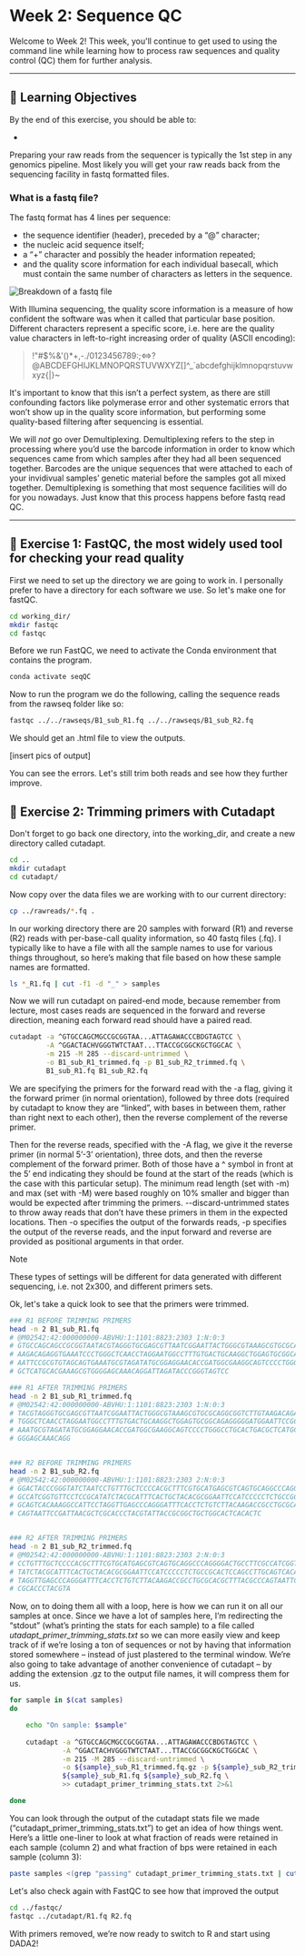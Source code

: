# Week 2: Sequence QC

Welcome to Week 2! 
This week, you'll continue to get used to using the command line while learning how to process raw sequences and quality control (QC) them for further analysis. 

---
## 🧠 Learning Objectives

By the end of this exercise, you should be able to:

- 
Preparing your raw reads from the sequencer is typically the 1st step in any genomics pipeline. Most likely you will get your raw reads back from the sequencing facility in fastq formatted files.
### What is a fastq file?

The fastq format has 4 lines per sequence: 
* the sequence identifier (header), preceded by a “@” character;
* the nucleic acid sequence itself;
* a “+” character and possibly the header information repeated;
* and the quality score information for each individual basecall, which must contain the same number of characters as letters in the sequence. 

![Breakdown of a fastq file](https://github.com/user-attachments/assets/e7a64482-ccae-4ee4-99a8-4bb83141b448)

With Illumina sequencing, the quality score information is a measure of how confident the software was when it called that particular base position. Different characters represent a specific score, i.e. here are the quality value characters in left-to-right increasing order of quality (ASCII encoding):
> !"#$%&'()*+,-./0123456789:;<=>?@ABCDEFGHIJKLMNOPQRSTUVWXYZ[\]^_`abcdefghijklmnopqrstuvwxyz{|}~

It's important to know that this isn’t a perfect system, as there are still confounding factors like polymerase error and other systematic errors that won’t show up in the quality score information, but performing some quality-based filtering after sequencing is essential.

We will *not* go over Demultiplexing. Demultiplexing refers to the step in processing where you’d use the barcode information in order to know which sequences came from which samples after they had all been sequenced together. Barcodes are the unique sequences that were attached to each of your invidivual samples’ genetic material before the samples got all mixed together. Demultiplexing is something that most sequence facilities will do for you nowadays. Just know that this process happens before fastq read QC. 

---

## 🧪 Exercise 1: FastQC, the most widely used tool for checking your read quality
First we need to set up the directory we are going to work in. I personally prefer to have a directory for each software we use. So let's make one for fastQC.
```bash
cd working_dir/
mkdir fastqc
cd fastqc
```
Before we run FastQC, we need to activate the Conda environment that contains the program.
```bash
conda activate seqQC
```
Now to run the program we do the following, calling the sequence reads from the rawseq folder like so:
```bash
fastqc ../../rawseqs/B1_sub_R1.fq ../../rawseqs/B1_sub_R2.fq
```
We should get an .html file to view the outputs.

[insert pics of output]

You can see the errors. Let's still trim both reads and see how they further improve. 


## 🧪 Exercise 2: Trimming primers with Cutadapt 
Don't forget to go back one directory, into the working_dir, and create a new directory called cutadapt.
```bash
cd ..
mkdir cutadapt
cd cutadapt/
```
Now copy over the data files we are working with to our current directory:
```bash
cp ../rawreads/*.fq .
```

In our working directory there are 20 samples with forward (R1) and reverse (R2) reads with per-base-call quality information, so 40 fastq files (.fq). I typically like to have a file with all the sample names to use for various things throughout, so here’s making that file based on how these sample names are formatted. 
```bash
ls *_R1.fq | cut -f1 -d "_" > samples
```

Now we will run cutadapt on paired-end mode, because remember from lecture, most cases reads are sequenced in the forward and reverse direction, meaning each forward read should have a paired read. 
```bash
cutadapt -a ^GTGCCAGCMGCCGCGGTAA...ATTAGAWACCCBDGTAGTCC \
         -A ^GGACTACHVGGGTWTCTAAT...TTACCGCGGCKGCTGGCAC \
         -m 215 -M 285 --discard-untrimmed \
         -o B1_sub_R1_trimmed.fq -p B1_sub_R2_trimmed.fq \
         B1_sub_R1.fq B1_sub_R2.fq 
```
We are specifying the primers for the forward read with the -a flag, giving it the forward primer (in normal orientation), followed by three dots (required by cutadapt to know they are “linked”, with bases in between them, rather than right next to each other), then the reverse complement of the reverse primer. 

Then for the reverse reads, specified with the -A flag, we give it the reverse primer (in normal 5’-3’ orientation), three dots, and then the reverse complement of the forward primer. Both of those have a ^ symbol in front at the 5’ end indicating they should be found at the start of the reads (which is the case with this particular setup). The minimum read length (set with -m) and max (set with -M) were based roughly on 10% smaller and bigger than would be expected after trimming the primers. --discard-untrimmed states to throw away reads that don’t have these primers in them in the expected locations. Then -o specifies the output of the forwards reads, -p specifies the output of the reverse reads, and the input forward and reverse are provided as positional arguments in that order.

>[!NOTE]
> These types of settings will be different for data generated with different sequencing, i.e. not 2x300, and different primers sets. 


Ok, let's take a quick look to see that the primers were trimmed. 
```bash
### R1 BEFORE TRIMMING PRIMERS
head -n 2 B1_sub_R1.fq
# @M02542:42:000000000-ABVHU:1:1101:8823:2303 1:N:0:3
# GTGCCAGCAGCCGCGGTAATACGTAGGGTGCGAGCGTTAATCGGAATTACTGGGCGTAAAGCGTGCGCAGGCGGTCTTGT
# AAGACAGAGGTGAAATCCCTGGGCTCAACCTAGGAATGGCCTTTGTGACTGCAAGGCTGGAGTGCGGCAGAGGGGGATGG
# AATTCCGCGTGTAGCAGTGAAATGCGTAGATATGCGGAGGAACACCGATGGCGAAGGCAGTCCCCTGGGCCTGCACTGAC
# GCTCATGCACGAAAGCGTGGGGAGCAAACAGGATTAGATACCCGGGTAGTCC

### R1 AFTER TRIMMING PRIMERS
head -n 2 B1_sub_R1_trimmed.fq
# @M02542:42:000000000-ABVHU:1:1101:8823:2303 1:N:0:3
# TACGTAGGGTGCGAGCGTTAATCGGAATTACTGGGCGTAAAGCGTGCGCAGGCGGTCTTGTAAGACAGAGGTGAAATCCC
# TGGGCTCAACCTAGGAATGGCCTTTGTGACTGCAAGGCTGGAGTGCGGCAGAGGGGGATGGAATTCCGCGTGTAGCAGTG
# AAATGCGTAGATATGCGGAGGAACACCGATGGCGAAGGCAGTCCCCTGGGCCTGCACTGACGCTCATGCACGAAAGCGTG
# GGGAGCAAACAGG


### R2 BEFORE TRIMMING PRIMERS
head -n 2 B1_sub_R2.fq
# @M02542:42:000000000-ABVHU:1:1101:8823:2303 2:N:0:3
# GGACTACCCGGGTATCTAATCCTGTTTGCTCCCCACGCTTTCGTGCATGAGCGTCAGTGCAGGCCCAGGGGACTGCCTTC
# GCCATCGGTGTTCCTCCGCATATCTACGCATTTCACTGCTACACGCGGAATTCCATCCCCCTCTGCCGCACTCCAGCCTT
# GCAGTCACAAAGGCCATTCCTAGGTTGAGCCCAGGGATTTCACCTCTGTCTTACAAGACCGCCTGCGCACGCTTTACGCC
# CAGTAATTCCGATTAACGCTCGCACCCTACGTATTACCGCGGCTGCTGGCACTCACACTC


### R2 AFTER TRIMMING PRIMERS
head -n 2 B1_sub_R2_trimmed.fq
# @M02542:42:000000000-ABVHU:1:1101:8823:2303 2:N:0:3
# CCTGTTTGCTCCCCACGCTTTCGTGCATGAGCGTCAGTGCAGGCCCAGGGGACTGCCTTCGCCATCGGTGTTCCTCCGCA
# TATCTACGCATTTCACTGCTACACGCGGAATTCCATCCCCCTCTGCCGCACTCCAGCCTTGCAGTCACAAAGGCCATTCC
# TAGGTTGAGCCCAGGGATTTCACCTCTGTCTTACAAGACCGCCTGCGCACGCTTTACGCCCAGTAATTCCGATTAACGCT
# CGCACCCTACGTA
```

Now, on to doing them all with a loop, here is how we can run it on all our samples at once. Since we have a lot of samples here, I’m redirecting the “stdout” (what’s printing the stats for each sample) to a file called *utadapt_primer_trimming_stats.txt* so we can more easily view and keep track of if we’re losing a ton of sequences or not by having that information stored somewhere – instead of just plastered to the terminal window. We’re also going to take advantage of another convenience of cutadapt – by adding the extension .gz to the output file names, it will compress them for us.

```bash
for sample in $(cat samples)
do

    echo "On sample: $sample"
    
    cutadapt -a ^GTGCCAGCMGCCGCGGTAA...ATTAGAWACCCBDGTAGTCC \
             -A ^GGACTACHVGGGTWTCTAAT...TTACCGCGGCKGCTGGCAC \
             -m 215 -M 285 --discard-untrimmed \
             -o ${sample}_sub_R1_trimmed.fq.gz -p ${sample}_sub_R2_trimmed.fq.gz \
             ${sample}_sub_R1.fq ${sample}_sub_R2.fq \
             >> cutadapt_primer_trimming_stats.txt 2>&1

done
```

You can look through the output of the cutadapt stats file we made (“cutadapt_primer_trimming_stats.txt”) to get an idea of how things went. Here’s a little one-liner to look at what fraction of reads were retained in each sample (column 2) and what fraction of bps were retained in each sample (column 3):
```bash
paste samples <(grep "passing" cutadapt_primer_trimming_stats.txt | cut -f3 -d "(" | tr -d ")") <(grep "filtered" cutadapt_primer_trimming_stats.txt | cut -f3 -d "(" | tr -d ")")
```

Let's also check again with FastQC to see how that improved the output
```bash
cd ../fastqc/
fastqc ../cutadapt/R1.fq R2.fq
```
With primers removed, we’re now ready to switch to R and start using DADA2!
